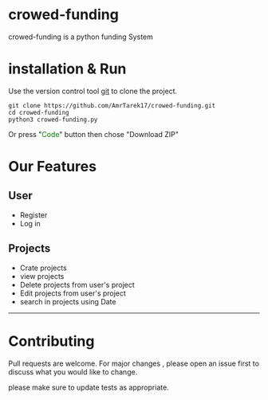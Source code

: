 # crowed-funding

crowed-funding is a python funding System

# installation & Run
Use the version control tool [git](https://git-scm.com/) to clone the project.

    git clone https://github.com/AmrTarek17/crowed-funding.git
    cd crowed-funding
    python3 crowed-funding.py

Or press "<span style="color:green">Code</span>" button then chose "Download ZIP"

# Our Features

## User

- Register
- Log in

## Projects

- Crate projects
- view projects
- Delete projects from user's project
- Edit projects from user's project
- search in projects using Date

---

# Contributing
Pull requests are welcome. For major changes , please open an issue first to discuss what you would like to change.

please make sure to update tests as appropriate.

